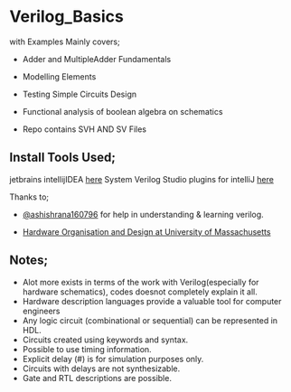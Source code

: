 # Verilog_Basics 
with Examples Mainly covers;
* Adder and MultipleAdder Fundamentals
* Modelling Elements
* Testing Simple Circuits Design
* Functional analysis of boolean algebra on schematics

* Repo contains
 SVH AND SV Files
## Install Tools Used;
jetbrains intellijIDEA [here](https://www.jetbrains.com/idea/)
System Verilog Studio plugins for intelliJ [here](https://plugins.jetbrains.com/plugin/14203-systemverilog-studio)

Thanks to;
* [@ashishrana160796](https://github.com/ashishrana160796/verilog-starter-tutorials) for help in understanding & learning verilog.

* [Hardware Organisation and Design at University of Massachusetts](http://www.ecs.umass.edu/ece/ece232/)

## Notes;
 * Alot more exists in terms of the work with Verilog(especially for hardware schematics), codes doesnot completely explain it all.
 * Hardware description languages provide a valuable tool
   for computer engineers
 * Any logic circuit (combinational or sequential) can be represented in HDL.
 * Circuits created using keywords and syntax.
 * Possible to use timing information.
 * Explicit delay (#) is for simulation purposes only.
 * Circuits with delays are not synthesizable.
 * Gate and RTL descriptions are possible.
 